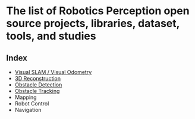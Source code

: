 # The list of Robotics Perception open source projects, libraries, dataset, tools, and studies

## Index
* [Visual SLAM / Visual Odometry](doc/VSLAM.md)
* [3D Reconstruction](doc/Reconstruction.md)
* [Obstacle Detection](doc/Obstacle_detection.md)
* [Obstacle Tracking](doc/Obstacle_tracking.md)
* Mapping
* Robot Control
* Navigation